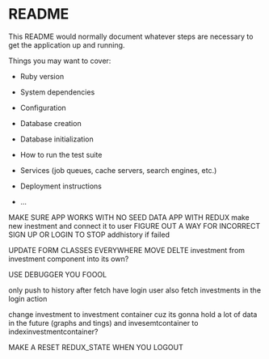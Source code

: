 # README

This README would normally document whatever steps are necessary to get the
application up and running.

Things you may want to cover:

* Ruby version

* System dependencies

* Configuration

* Database creation

* Database initialization

* How to run the test suite

* Services (job queues, cache servers, search engines, etc.)

* Deployment instructions

* ...

MAKE SURE APP WORKS WITH NO SEED DATA
APP WITH REDUX
make new inestment and connect it to user
FIGURE OUT A WAY FOR INCORRECT SIGN UP OR LOGIN TO STOP addhistory if failed

UPDATE FORM CLASSES EVERYWHERE
MOVE DELTE investment from investment component into its own?

USE DEBUGGER YOU FOOOL

only push to history after fetch
have login user also fetch investments in the login action

change investment to investment container cuz its gonna hold a lot of data in the future (graphs and tings)
and invesemtcontainer to indexinvestmentcontainer?

MAKE A RESET REDUX_STATE WHEN YOU LOGOUT